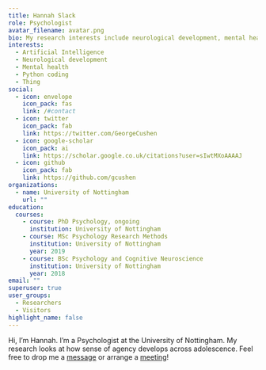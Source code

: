 ```yaml
---
title: Hannah Slack
role: Psychologist
avatar_filename: avatar.png
bio: My research interests include neurological development, mental health and AI.
interests:
  - Artificial Intelligence
  - Neurological development
  - Mental health
  - Python coding
  - Thing
social:
  - icon: envelope
    icon_pack: fas
    link: /#contact
  - icon: twitter
    icon_pack: fab
    link: https://twitter.com/GeorgeCushen
  - icon: google-scholar
    icon_pack: ai
    link: https://scholar.google.co.uk/citations?user=sIwtMXoAAAAJ
  - icon: github
    icon_pack: fab
    link: https://github.com/gcushen
organizations:
  - name: University of Nottingham
    url: ""
education:
  courses:
    - course: PhD Psychology, ongoing
      institution: University of Nottingham
    - course: MSc Psychology Research Methods
      institution: University of Nottingham
      year: 2019
    - course: BSc Psychology and Cognitive Neuroscience
      institution: University of Nottingham
      year: 2018
email: ""
superuser: true
user_groups:
  - Researchers
  - Visitors
highlight_name: false
---
```

Hi, I’m Hannah. I’m a Psychologist at the University of Nottingham. My research looks at how sense of agency develops across adolescence. Feel free to drop me a [message](https://hannahslack.wordpress.com/contact/) or arrange a [meeting](https://calendar.x.ai/hannahslack/shortmeeting)!